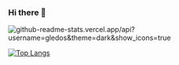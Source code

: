### Hi there 👋

![github-readme-stats.vercel.app/api?username=gledos&theme=dark&show_icons=true](https://github-readme-stats.vercel.app/api?username=gledos&theme=dark&show_icons=true)

[![Top Langs](https://github-readme-stats.vercel.app/api/top-langs/?username=gledos&theme=dark&show_icons=true&hide=ruby)](https://github.com/anuraghazra/github-readme-stats)

<!--
**gledos/gledos** is a ✨ _special_ ✨ repository because its `README.md` (this file) appears on your GitHub profile.

Here are some ideas to get you started:

- 🔭 I’m currently working on ...
- 🌱 I’m currently learning ...
- 👯 I’m looking to collaborate on ...
- 🤔 I’m looking for help with ...
- 💬 Ask me about ...
- 📫 How to reach me: ...
- 😄 Pronouns: ...
- ⚡ Fun fact: ...
-->
